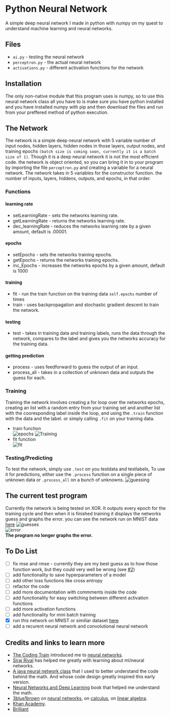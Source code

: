 # Python Neural Network

A simple deep neural network I made in python with numpy on my quest to understand machine learning and neural networks.


## Files

* ``ai.py`` - testing the neural network
* ``perceptron.py`` - the actual neural network
* ``activations.py`` - different activation functions for the network


## Installation

The only non-native module that this program uses is numpy, so to use this neural network class all you have to is make sure you have python installed and you have installed numpy with pip and then download the files and run from your preffered method of python execution.


## The Network

The network is a simple deep neural network with 5 variable number of input nodes, hidden layers, hidden nodes in those layers, output nodes, and training epochs ``(batch size is coming soon, currently it is a batch size of 1)``. Though it is a deep neural network it is not the most efficient code.
the network is object oriented, so you can bring it in to your program by importing the file ``perceptron.py`` and creating a variable for a neural network. The network takes in 5 variables for the constructor function. the number of inputs, layers, hiddens, outputs, and epochs, in that order.

### Functions
#### learning rate
* setLearningRate - sets the networks learning rate.
* getLearningRate - returns the networks learning rate.
* dec_learningRate - reduces the networks learning rate by a given amount, default is .00001.
#### epochs
* setEpochs - sets the networks training epochs.
* getEpochs - returns the networks training epochs.
* inc_Epochs - increases the networks epochs by a given amount, default is 1000
#### training
* fit - run the train function on the training data ``self.epochs`` number of times
* train - uses backpropagation and stochastic gradient descent to train the network.
#### testing
* test - takes in training data and training labels, runs the data through the network, compares to the label and gives you the networks accuracy for the training data.
#### getting prediction
* process - uses feedforward to guess the output of an input.
* process_all - takes in a collection of unknown data and outputs the guess for each.



### Training

Training the network involves creating a for loop over the networks epochs, creating an list with a random entry from your training set and another list with the cooresponding label inside the loop, and using the ``.train`` function with the data and the label. or simply calling ``.fit`` on your training data.  
* train function  
![epochs](https://i.imgur.com/9JVRjhB.png)
![Training](https://i.imgur.com/DQp5Y3t.png)  
* fit function  
![fit](https://i.imgur.com/GytVxFv.png)

### Testing/Predicting

To test the network, simply use ``.test`` on you testdata and testlabels, To use it for predictions, either use the ``.process`` function on a single piece of unknown data or ``.process_all`` on a bunch of unknowns.
![guessing](https://i.imgur.com/iPCENrD.png)

## The current test program

Currently the network is being tested on XOR. It outputs every epoch for the training cycle and then when it is finished training it displays the networks guess and graphs the error. you can see the network run on MNIST data [here](https://github.com/GypsyDangerous/MNIST-digit-classifier/)
![guesses](https://i.imgur.com/4mbQmLi.png)   
![error](https://i.imgur.com/LFpAf3Q.png)  
**The program no longer graphs the error.**

## To Do List

- [ ] fix mse and rmse - currently they are my best guess as to how those function work, but they could very well be wrong (see [#2](https://github.com/GypsyDangerous/Python-Neural-Network/issues/2))
- [ ] add functionality to save hyperparameters of a model
- [ ] add other loss functions like cross entropy
- [ ] refactor the code
- [ ] add more documentation with commments inside the code
- [ ] add functionality for easy switching between different activation functions
- [ ] add more activation functions
- [ ] add functionality for mini batch training
- [x] run this network on MNIST or similiar dataset [here](https://github.com/GypsyDangerous/MNIST-digit-classifier)
- [ ] add a recurent neural network and convolutional neural network

## Credits and links to learn more

* [The Coding Train](https://www.youtube.com/user/shiffman) introduced me to [neural networks](https://www.youtube.com/playlist?list=PLRqwX-V7Uu6Y7MdSCaIfsxc561QI0U0Tb).  
* [Siraj Rival](https://www.youtube.com/channel/UCWN3xxRkmTPmbKwht9FuE5A) has helped me greatly with learning about ml/neural networks.  
* [A java neural network class](https://github.com/Fir3will/Java-Neural-Network) that I used to better understand the code behind the math. And whose code design greatly inspired this early version.
* [Neural Networks and Deep Learning](http://neuralnetworksanddeeplearning.com/) book that helped me understand the math.  
* [3blue1brown](https://www.youtube.com/channel/UCYO_jab_esuFRV4b17AJtAw) on [neural networks](https://www.youtube.com/playlist?list=PLZHQObOWTQDNU6R1_67000Dx_ZCJB-3pi), on [calculus](https://www.youtube.com/playlist?list=PLZHQObOWTQDMsr9K-rj53DwVRMYO3t5Yr), on [linear algebra](https://www.youtube.com/playlist?list=PLZHQObOWTQDPD3MizzM2xVFitgF8hE_ab).  
* [Khan Academy](https://www.khanacademy.org/).
* [Brilliant](https://brilliant.org/)
